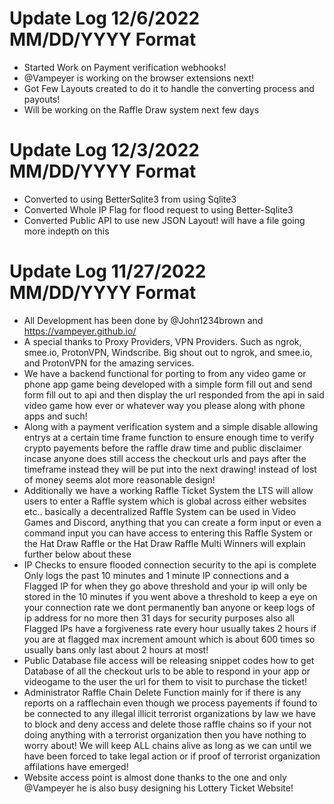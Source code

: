 # Update Log 12/6/2022 MM/DD/YYYY Format
- Started Work on Payment verification webhooks!
- @Vampeyer is working on the browser extensions next!
- Got Few Layouts created to do it to handle the converting process and payouts!
- Will be working on the Raffle Draw system next few days


# Update Log 12/3/2022 MM/DD/YYYY Format
- Converted to using BetterSqlite3 from using Sqlite3
- Converted Whole IP Flag for flood request to using Better-Sqlite3
- Converted Public API to use new JSON Layout! will have a file going more indepth on this


# Update Log 11/27/2022 MM/DD/YYYY Format
- All Development has been done by @John1234brown and https://vampeyer.github.io/
- A special thanks to Proxy Providers, VPN Providers. Such as ngrok, smee.io, ProtonVPN, Windscribe. Big shout out to ngrok, and smee.io, and ProtonVPN for the amazing services.
- We have a backend functional for porting to from any video game or phone app game being developed with a simple form fill out and send form fill out to api and then display the url responded from the api in said video game how ever or whatever way you please along with phone apps and such!
- Along with a payment verification system and a simple disable allowing entrys at a certain time frame function to ensure enough time to verify crypto payements before the raffle draw time and public disclaimer incase anyone does still access the checkout urls and pays after the timeframe instead they will be put into the next drawing! instead of lost of money seems alot more reasonable design!
- Additionally we have a working Raffle Ticket System the LTS will allow users to enter a Raffle system which is global across either websites etc.. basically a decentralized Raffle System can be used in Video Games and Discord, anything that you can create a form input or even a command input you can have access to entering this Raffle System or the Hat Draw Raffle or the Hat Draw Raffle Multi Winners will explain further below about these
- IP Checks to ensure flooded connection security to the api is complete Only logs the past 10 minutes and 1 minute IP connections and a Flagged IP for when they go above threshold and your ip will only be stored in the 10 minutes if you went above a threshold to keep a eye on your connection rate we dont permanently ban anyone or keep logs of ip address for no more then 31 days for security purposes also all Flagged IPs have a forgiveness rate every hour usually takes 2 hours if you are at flagged max increment amount which is about 600 times so usually bans only last about 2 hours at most!  
- Public Database file access will be releasing snippet codes how to get Database of all the checkout urls to be able to respond in your app or videogame to the user the url for them to visit to purchase the ticket!
- Administrator Raffle Chain Delete Function mainly for if there is any reports on a rafflechain even though we process payements if found to be connected to any illegal illicit terrorist organizations by law we have to block and deny access and delete those raffle chains so if your not doing anything with a terrorist organization then you have nothing to worry about! We will keep ALL chains alive as long as we can until we have been forced to take legal action or if proof of terrorist organization affilations have emerged!
- Website access point is almost done thanks to the one and only @Vampeyer he is also busy designing his Lottery Ticket Website!
